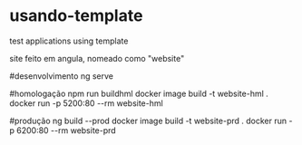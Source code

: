 # usando-template
test applications using template

site feito em angula, nomeado como "website"


#desenvolvimento
ng serve

#homologação
npm run buildhml
docker image build -t website-hml .
docker run -p 5200:80 --rm website-hml

#produção
ng build --prod
docker image build -t website-prd .
docker run -p 6200:80 --rm website-prd



